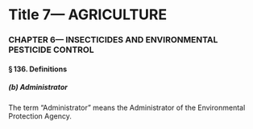 
# Title 7— AGRICULTURE
### CHAPTER 6— INSECTICIDES AND ENVIRONMENTAL PESTICIDE CONTROL
#### § 136. Definitions
##### (b) Administrator

The term “Administrator” means the Administrator of the Environmental Protection Agency.
